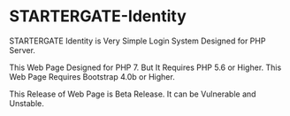 # STARTERGATE-Identity
STARTERGATE Identity is Very Simple Login System Designed for PHP Server.

This Web Page Designed for PHP 7. But It Requires PHP 5.6 or Higher.
This Web Page Requires Bootstrap 4.0b or Higher.

This Release of Web Page is Beta Release. It can be Vulnerable and Unstable.
